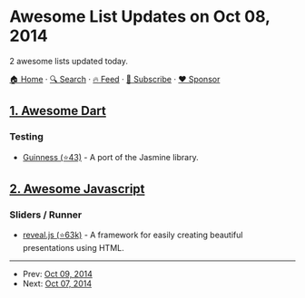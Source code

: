 # Awesome List Updates on Oct 08, 2014

2 awesome lists updated today.

[🏠 Home](/README.md) · [🔍 Search](https://www.trackawesomelist.com/search/) · [🔥 Feed](https://www.trackawesomelist.com/rss.xml) · [📮 Subscribe](https://trackawesomelist.us17.list-manage.com/subscribe?u=d2f0117aa829c83a63ec63c2f&id=36a103854c) · [❤️  Sponsor](https://github.com/sponsors/theowenyoung)



## [1. Awesome Dart](/content/yissachar/awesome-dart/README.md)

### Testing

*   [Guinness (⭐43)](https://github.com/vsavkin/guinness) - A port of the Jasmine library.

## [2. Awesome Javascript](/content/sorrycc/awesome-javascript/README.md)

### Sliders / Runner

*   [reveal.js (⭐63k)](https://github.com/hakimel/reveal.js) - A framework for easily creating beautiful presentations using HTML.

---

- Prev: [Oct 09, 2014](/content/2014/10/09/README.md)
- Next: [Oct 07, 2014](/content/2014/10/07/README.md)